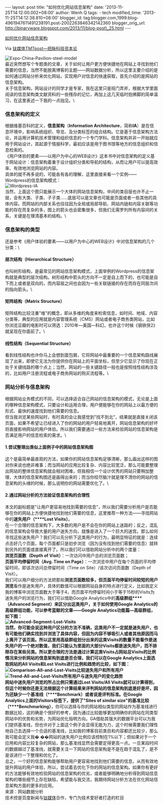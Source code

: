 --- layout: post title: "如何优化网站信息架构" date:
'2013-11-25T14:12:00.002+08:00' author: Wenh Q tags: - tech
modified\_time: '2013-11-25T14:12:38.810+08:00' blogger\_id:
tag:blogger.com,1999:blog-4961947611491238191.post-2002263846342142360
blogger\_orig\_url:
http://binaryware.blogspot.com/2013/11/blog-post\_25.html ---

[如何优化网站信息架构](http://www.tmtpost.com/78420.html)

Via [钛媒体TMTpost—把脉科技资本论](http://www.tmtpost.com/)

![Expo-China-Pavilion-steel-model](http://www.tmtpost.com/wp-content/uploads/2013/11/138476771133.png "Expo-China-Pavilion-steel-model")\
最近突然想写个专题类的文章，关于如何让用户更方便快捷地在网站上寻找到他们需要的信息，当然不能脱离博客的主题——网站数据分析，所以这里主要介绍的是如何通过网站分析来优化网站，实现用户对信息的快速获取，首先介绍的是网站的信息架构。\
关于信息架构，网站设计的同学才是专家，我在这里只是班门弄斧，根据大学里面阅读的信息架构类文献资料的一些残存的记忆，再加上这几天临时抱佛脚的简单温习，在这里表述一下我的一点拙见。\

### 信息架构的定义

根据维基百科的定义，**信息架构**（**Information
Architecture**，简称**IA**）是在信息环境中，影响系统组织、导览、及分类标签的组合结构。它是基于信息架构方法论，并运用计算机技术管理和组织信息的一个专门学科。信息架构并非一开始就应用于网站设计，其起源于情报科学，最初应该是用于图书馆等地方的信息组织和信息检索的。\
《用户体验的要素——以用户为中心的WEB设计》这本书中对信息架构的定义基于网站设计：信息架构着重于设计组织分类和导航的结构，从而让用户可以提高效率、有效地浏览网站的内容。\
具体的就不再多说的，可能各有各的理解，这里直接来看一个实例——Wordpress的信息架构模式：\
![Wordpress-IA](http://www.tmtpost.com/wp-content/uploads/2013/11/138476776336.png "Wordpress-IA")\
当然，上面这个图只能展示一个大体的网站信息架构，中间的类目层也许不止一层，会有大类、子类、子子类……底层可以是文章也可能是页面或者一些其他的具体内容。而网站的内部关系也往往因为全局或局部导航、网站内链和内容关联等功能的存在而复杂的多，图上的箭头也会密集很多，但我们无需罗列所有内容间的关系，关键是在理清基本的结构。\

### 信息架构的类型

还是参考《用户体验的要素——以用户为中心的WEB设计》中对信息架构的几个分类：\

#### 层次结构（Hierarchical Structure）

也叫树形结构，是最常见的网站信息架构模式，上面举例的Wordpress的信息架构就是典型的层次结构。树形结构中箭头的方向不一定是自上而下的，也可能是自下而上或者是双向的，而内容层之间也会因为一些关联链接的存在而存在同层次间的指向箭头。\

#### 矩阵结构（Matrix Structure）

矩阵结构比较注重"维"的概念，即从多维的角度来检索信息，如时间、地域、内容分类等，典型的应用就是内容管理系统（CMS）网站或者电子商务类网站，比如你浏览豆瓣的电影时可以筛选：2010年—美国—科幻，也许这个时候《钢铁侠2》就呈现在你面前了。\

#### 线性结构（Sequential Structure）

看到线性结构也许你马上会想到面包屑，它将网站中最重要的一个信息架构路线展现了出来，即使它无法为你提供你在网站上的平面坐标，但至少它显示了你现在正处于关键线路的哪个点上；当然，网站的一些关键路径一般也是按照线性结构涉及的，比如用户注册流程或电子商务网站的购买流程等。\

### 网站分析与信息架构

根据网站业务模式的不同，可以选择适合自己网站的信息架构的模式，无论是上面的哪种信息架构模式，只要设计和运用合理，用户便能够在你的网站上以最方便的形式、最快的速度找到他们需要的信息。\
但当我浏览某些网站时，有时真的会让我感觉到"找不到北"，结果就是直接关闭该页面，如果不希望让已经进入了你的网站的用户轻易地离开，网站信息架构的好坏将直接影响网站的用户体验。所以我们需要通过一些方法来检验网站的信息架构是否满足用户的信息检索的需求。\

#### 1.尝试整理出类似上面例子中的网站信息架构图

这个是最简单最直观的方法，如果你的网站信息架构足够清晰，那么画出这样的图对你来说也绝非难事；而当网站的应用比较复杂、内容比较宽泛，那么可能要整理出网站的整体信息架构就会相对困难，但我相信一个设计优秀的网站只要稍加整理，大体的信息架构图还是画得出来的；而当你绞尽脑汁就是理不清你的网站的信息架构的头绪的时候，那么说明你的网站需要优化了。\

#### 2.通过网站分析的方法验证信息架构的合理性

本文的副标题是"让用户更容易地找到需要的信息"，所以我们需要分析用户是否能够在你的网站上方便快捷地找到他们需要的信息，这里推荐一种方法——寻找网站中的**迷失用户（****Lost
Visits）**。\
在一个合理的信息架构下，大多数的用户是不会在你的网站上迷路的；反之，混乱的信息架构会导致大量的用户迷失方向，就像是进入了一个巨大的迷宫。那么如何寻找这些迷失用户？我们可以先分析下这类用户的行为，最明显特征的就是：连续点击好几个页面，每个页面都只是初步浏览（因为没有找到他们需要的信息）就转到另外的页面或直接离开了。所以我们可以借助网站分析中的两个度量：\
**浏览页面数（Depth of Visit）**：一次访问中用户总的浏览页面数；\
**页面平均停留时间（Avg. Time on
Page）**：一次浏览中用户在每个页面的平均停留时间，即该次访问总停留时间（Time
on Site）/该次访问页面数（Depth of Visit）。\
我们可以用户细分的方法把那些**浏览页面数较多，但页面平均停留时间较短的用户浏览**看作是迷失用户，具体的数值可以根据网站自身的特点进行定义，比如我定义我的博客中浏览页面数大于等于4，而页面平均停留时间小于等于15秒的Visits为迷失用户的浏览行为，我们可以借助Google
Analytics中的**高级群组****（Advanced
Segment）**来区分出这类用户，关于如何使用Google
Analytics的高级群组功能，可以参考蓝鲸的文章——Google
Analytics功能篇—高级群组，如下图：\
![Advanced-Segment-Lost-Visits](http://www.tmtpost.com/wp-content/uploads/2013/11/138476780199.png "Advanced-Segment-Lost-Visits")\
当然，你可能会说这种用户区分的方法不准确，这类用户不一定就是迷失用户，也有可能他们确实找到并浏览了具体内容，但因为内容不够吸引人或者其他原因而马上离开了该页面。所以这里用高级群组划分出来的这类Visits的数量不能看作是迷失用户的一个绝对数值，我们只能认为里面的大部分Visits都是迷失用户，而不排除存在某些另类。所以更合理的方法是通过计算这类Visits占网站总Visits的比例情况来分析网站的信息架构到底是否合理，我们可以在Google
Analytics上面选取网站的All Visits和Lost
Visits进行比例和趋势的比较，如下图：\
![Comparison-All-and-Lost-Visits比较迷失用户和所有用户](http://www.tmtpost.com/wp-content/uploads/2013/11/138476785659.png "比较迷失用户和所有用户")\
![Trend-All-and-Lost-Visits所有用户与迷失用户的变化趋势](http://www.tmtpost.com/wp-content/uploads/2013/11/138476789781.png "所有用户与迷失用户的变化趋势")\
网站中迷失用户浏览的所占比例只需通过Lost Visits/All
Visits就可以计算得到，但这个时候你还是无法根据这个计算结果来评判网站的信息架构到底是好是坏，因为还缺少一个**基准线（****Benchmark）**或者说是评判标准。在Google
Analytics上面的Visitors标签下，提供了"Sites of similar
size"的**基准比较（****Benchmarking）**，你可以选择与你的网站相似类型的网站作为基准线进行数据比较，这的确是个很好的参考，因为通过比较能够更加明确你的网站在同类型网站中的优势和劣势，为网站优化指明方向。GA借助其强大的数据平台可以为我们提供基准线，但也许对于上面这个例子会显得无能为力，这个时候需要我们理性地自己去选择一个合适的基准线，比如我的博客目前类目和内容都还比较少，那么我可能会定义我�
��网站的迷失用户比例应该控制在1%以下；但如果对于一个应用和内容比较复杂的网站，那么基准线显然会需要定得更高一点。一旦某段时间的数据越过了基准线，就需要关注一下网站的信息架构是不是在趋于混乱了，是不是该进行一下整理和优化了。\
总之，一个好的信息架构能够帮助用户更容易地找到他们需要的信息，从而有效地提升网站的用户体验，所以，尝试着去优化下你的网站的信息架构。如果你有更好的方法能够有效地检验网站的信息架构的优劣，或者能够明确地分析得到网站信息架构的哪些细节上存在缺陷，希望能与我交流，我期待网站分析方法在优化网站信息架构方面的更多的应用。\
来源：网站数据分析\
技术控是百度新闻与[钛媒体](http://www.tmtpost.com/ "钛媒体")合作，专门为技术爱好者打造的栏目
